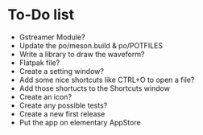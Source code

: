 # To-Do list

- Gstreamer Module?
- Update the po/meson.build & po/POTFILES
- Write a library to draw the waveform?
- Flatpak file?
- Create a setting window?
- Add some nice shortcuts like CTRL+O to open a file?
- Add those shortucts to the Shortcuts window
- Create an icon?
- Create any possible tests?
- Create a new first release
- Put the app on elementary AppStore

